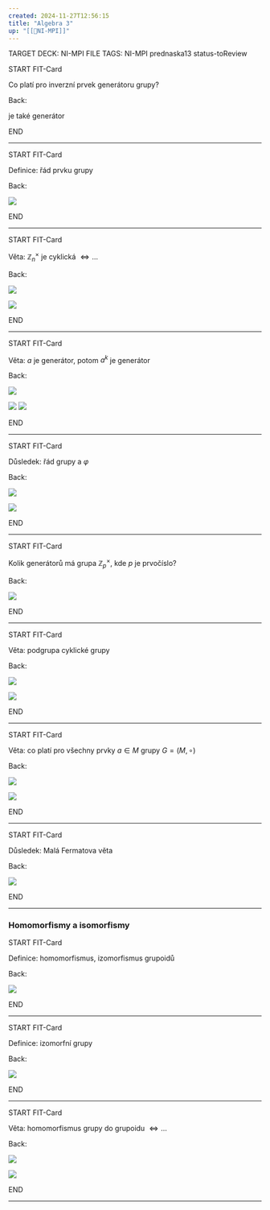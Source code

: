 ```yaml
---
created: 2024-11-27T12:56:15
title: "Algebra 3"
up: "[[📖NI-MPI]]"
---
```


TARGET DECK: NI-MPI
FILE TAGS: NI-MPI prednaska13 status-toReview


START
FIT-Card

Co platí pro inverzní prvek generátoru grupy?

Back:

je také generátor

END

---


START
FIT-Card

Definice: řád prvku grupy

Back:

![](../../Assets/Pasted%20image%2020241127130510.png)

END

---


START
FIT-Card

Věta: $\mathbb{Z}_n^\times$ je cyklická $\Leftrightarrow \dots$

Back:

![](../../Assets/Pasted%20image%2020241127130556.png)

<!-- ExampleStart -->
![](../../Assets/Pasted%20image%2020241127130603.png)
<!-- ExampleEnd -->


END

---


START
FIT-Card

Věta: $a$ je generátor, potom $a^k$ je generátor

Back:

![](../../Assets/Pasted%20image%2020241127131615.png)

<!-- ProofStart -->
![](../../Assets/Pasted%20image%2020241127131625.png)
![](../../Assets/Pasted%20image%2020241127131630.png)
<!-- ProofEnd -->

END

---


START
FIT-Card

Důsledek: řád grupy a $\varphi$

Back:

![](../../Assets/Pasted%20image%2020241127132222.png)

<!-- ExplanationStart -->
![](../../Assets/Pasted%20image%2020241127132235.png)
<!-- ExplanationEnd -->


END

---


START
FIT-Card

Kolik generátorů má grupa $\mathbb{Z}_p^\times$, kde $p$ je prvočíslo?

Back:

![](../../Assets/Pasted%20image%2020241127132308.png)

END

---


START
FIT-Card

Věta: podgrupa cyklické grupy

Back:

![](../../Assets/Pasted%20image%2020241127132326.png)

<!-- ProofStart -->
![](../../Assets/Pasted%20image%2020241127132335.png)
<!-- ProofEnd -->


END

---


START
FIT-Card

Věta: co platí pro všechny prvky $a \in M$ grupy $G = (M, \circ)$

Back:

![](../../Assets/Pasted%20image%2020241127132413.png)

<!-- ProofStart -->
![](../../Assets/Pasted%20image%2020241127132421.png)
<!-- ProofEnd -->


END

---


START
FIT-Card

Důsledek: Malá Fermatova věta

Back:

![](../../Assets/Pasted%20image%2020241127132436.png)

END

---

### Homomorfismy a isomorfismy


START
FIT-Card

Definice: homomorfismus, izomorfismus grupoidů

Back:

![](../../Assets/Pasted%20image%2020241127135129.png)

END

---


START
FIT-Card

Definice: izomorfní grupy

Back:

![](../../Assets/Pasted%20image%2020241127135144.png)

END

---


START
FIT-Card

Věta: homomorfismus grupy do grupoidu $\Leftrightarrow \dots$ 

Back:

![](../../Assets/Pasted%20image%2020241127135245.png)

<!-- ProofStart -->
![](../../Assets/Pasted%20image%2020241127135251.png)
<!-- ProofEnd -->


END

---
